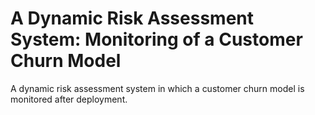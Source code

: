 # A Dynamic Risk Assessment System: Monitoring of a Customer Churn Model

A dynamic risk assessment system in which a customer churn model is monitored after deployment.
